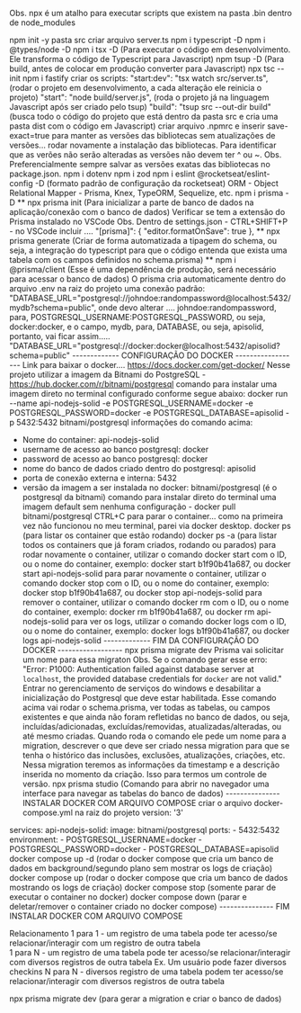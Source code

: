 Obs. npx é um atalho para executar scripts que existem na pasta .bin dentro de node_modules

npm init -y
pasta src
criar arquivo server.ts
npm i typescript -D
npm i @types/node -D
npm i tsx -D (Para executar o código em desenvolvimento. Ele transforma o código de Typescript para Javascript)
npm tsup -D (Para build, antes de colocar em produção converter para Javascript)
npx tsc --init
npm i fastify
criar os scripts:
    "start:dev": "tsx watch src/server.ts", (rodar o projeto em desenvolvimento, a cada alteração ele reinicia o projeto)
    "start": "node build/server.js", (roda o projeto já na linguagem Javascript após ser criado pelo tsup)
    "build": "tsup src --out-dir build" (busca todo o código do projeto que está dentro da pasta src e cria uma pasta dist com o código em Javascript)
criar arquivo .npmrc e inserir save-exact=true para manter as versões das bibliotecas sem atualizações de versões... rodar novamente a instalação das bibliotecas. Para identificar que as verões não serão alteradas as versões não devem ter ^ ou ~.
Obs. Preferencialmente sempre salvar as versões exatas das bibliotecas no package.json.
npm i dotenv
npm i zod
npm i eslint @rocketseat/eslint-config -D (formato padrão de configuração da rocketseat)
ORM - Object Relational Mapper - Prisma, Knex, TypeORM, Sequelize, etc.
npm i prisma -D
** npx prisma init (Para inicializar a parte de banco de dados na aplicação/conexão com o banco de dados)
Verificar se tem a extensão do Prisma instalado no VSCode
Obs. Dentro de settings.json - CTRL+SHIFT+P - no VSCode incluir ....
    "[prisma]": {
        "editor.formatOnSave": true
    },
** npx prisma generate (Criar de forma automatizada a tipagem do schema, ou seja, a integração do typescript para que o código entenda que exista uma tabela com os campos definidos no schema.prisma)
** npm i @prisma/client (Esse é uma dependência de produção, será necessário para acessar o banco de dados)
O prisma cria automaticamente dentro do arquivo .env na raiz do projeto uma conexão padrão:
 "DATABASE_URL="postgresql://johndoe:randompassword@localhost:5432/mydb?schema=public", onde devo alterar .... johndoe:randompassword, para,
 POSTGRESQL_USERNAME:POSTGRESQL_PASSWORD, ou seja,
 docker:docker, e o campo,
 mydb, para,
 DATABASE, ou seja,
 apisolid, portanto, vai ficar assim.....
 "DATABASE_URL="postgresql://docker:docker@localhost:5432/apisolid?schema=public"
------------- CONFIGURAÇÃO DO DOCKER ------------------ 
Link para baixar o docker.... https://docs.docker.com/get-docker/
Nesse projeto utilizar a imagem da Bitnami do PostgreSQL - https://hub.docker.com/r/bitnami/postgresql
comando para instalar uma imagem direto no terminal configurado conforme segue abaixo:
docker run --name api-nodejs-solid -e POSTGRESQL_USERNAME=docker -e POSTGRESQL_PASSWORD=docker -e POSTGRESQL_DATABASE=apisolid -p 5432:5432 bitnami/postgresql
informações do comando acima:
- Nome do container: api-nodejs-solid
- username de acesso ao banco postgresql: docker
- password de acesso ao banco postgresql: docker
- nome do banco de dados criado dentro do postgresql: apisolid
- porta de conexão externa e interna: 5432
- versão da imagem a ser instalada no docker: bitnami/postgresql (é o postgresql da bitnami)
comando para instalar direto do terminal uma imagem default sem nenhuma configuração - docker pull bitnami/postgresql
CTRL+C para parar o container... como na primeira vez não funcionou no meu terminal, parei via docker desktop.
docker ps (para listar os container que estão rodando)
docker ps -a (para listar todos os containers que já foram criados, rodando ou parados)
para rodar novamente o container, utilizar o comando docker start com o ID, ou o nome do container, exemplo:
docker start b1f90b41a687, ou docker start api-nodejs-solid
para parar novamente o container, utilizar o comando docker stop com o ID, ou o nome do container, exemplo:
docker stop b1f90b41a687, ou docker stop api-nodejs-solid
para remover o container, utilizar o comando docker rm com o ID, ou o nome do container, exemplo:
docker rm b1f90b41a687, ou docker rm api-nodejs-solid
para ver os logs, utilizar o comando docker logs com o ID, ou o nome do container, exemplo:
docker logs b1f90b41a687, ou docker logs api-nodejs-solid
------------- FIM DA CONFIGURAÇÃO DO DOCKER ------------------ 
npx prisma migrate dev
Prisma vai solicitar um nome para essa migraton
Obs. Se o comando gerar esse erro: "Error: P1000: Authentication failed against database server at `localhost`, the provided database credentials for `docker` are not valid."
Entrar no gerenciamento de serviços do windows e desabilitar a inicialização do Postgresql que deve estar habilitada.
Esse comando acima vai rodar o schema.prisma, ver todas as tabelas, ou campos existentes e que ainda não foram refletidas no banco de dados, ou seja, incluídas/adicionadas, excluídas/removidas, atualizadas/alteradas, ou até mesmo criadas. 
Quando roda o comando ele pede um nome para a migration, descrever o que deve ser criado nessa migration para que se tenha o histórico das inclusões, exclusões, atualizações, criações, etc.
Nessa migration teremos as informações da timestamp e a descrição inserida no momento da criação. Isso para termos um controle de versão.
npx prisma studio (Comando para abrir no navegador uma interface para navegar as tabelas do banco de dados)
--------------- INSTALAR DOCKER COM ARQUIVO COMPOSE
criar o arquivo docker-compose.yml na raiz do projeto
version: '3'

services:
  api-nodejs-solid:
    image: bitnami/postgresql
    ports:
      - 5432:5432
    environment:
      - POSTGRESQL_USERNAME=docker
      - POSTGRESQL_PASSWORD=docker
      - POSTGRESQL_DATABASE=apisolid
docker compose up -d (rodar o docker compose que cria um banco de dados em background/segundo plano sem mostrar os logs de criação)
docker compose up (rodar o docker compose que cria um banco de dados mostrando os logs de criação)
docker compose stop (somente parar de executar o container no docker)
docker compose down (parar e deletar/remover o container criado no docker compose)
--------------- FIM INSTALAR DOCKER COM ARQUIVO COMPOSE

Relacionamento
1 para 1 - um registro de uma tabela pode ter acesso/se relacionar/interagir com um registro de outra tabela  
1 para N - um registro de uma tabela pode ter acesso/se relacionar/interagir com diversos registros de outra tabela Ex. Um usuário pode fazer diversos checkins
N para N - diversos registro de uma tabela podem ter acesso/se relacionar/interagir com diversos registros de outra tabela

npx prisma migrate dev (para gerar a migration e criar o banco de dados)